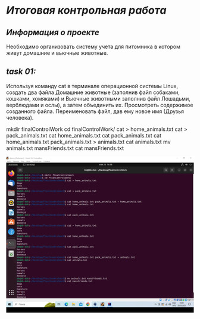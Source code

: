 # *Итоговая контрольная работа*

## *Информация о проекте*

Необходимо организовать систему учета для питомника в котором живут
домашние и вьючные животные.

## *task 01:*

Используя команду cat в терминале операционной системы Linux, создать
два файла Домашние животные (заполнив файл собаками, кошками,
хомяками) и Вьючные животными заполнив файл Лошадьми, верблюдами и
ослы), а затем объединить их. Просмотреть содержимое созданного файла.
Переименовать файл, дав ему новое имя (Друзья человека).

mkdir finalControlWork
cd finalControlWork/
cat > home_animals.txt
cat > pack_animals.txt
cat home_animals.txt
cat pack_animals.txt
cat home_animals.txt pack_animals.txt > animals.txt
cat animals.txt
mv animals.txt mansFriends.txt
cat mansFriends.txt

![TASK01](task01.png)

